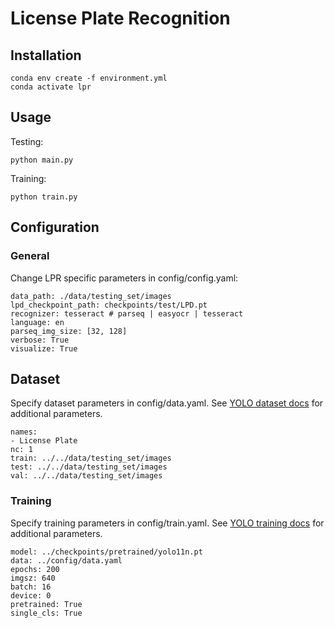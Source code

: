 # License Plate Recognition

## Installation
```
conda env create -f environment.yml
conda activate lpr
```
## Usage

Testing:

```
python main.py
```

Training:

```
python train.py
```

## Configuration

### General

Change LPR specific parameters in config/config.yaml:
```
data_path: ./data/testing_set/images
lpd_checkpoint_path: checkpoints/test/LPD.pt
recognizer: tesseract # parseq | easyocr | tesseract
language: en
parseq_img_size: [32, 128]
verbose: True
visualize: True
```

## Dataset

Specify dataset parameters in config/data.yaml. See [YOLO dataset docs](https://docs.ultralytics.com/datasets/detect/) for additional parameters.

```
names:
- License Plate
nc: 1
train: ../../data/testing_set/images
test: ../../data/testing_set/images
val: ../../data/testing_set/images
```

### Training

Specify training parameters in config/train.yaml. See [YOLO training docs](https://docs.ultralytics.com/modes/train/#train-settings) for additional parameters.

```
model: ../checkpoints/pretrained/yolo11n.pt
data: ../config/data.yaml
epochs: 200
imgsz: 640
batch: 16
device: 0
pretrained: True
single_cls: True
```


